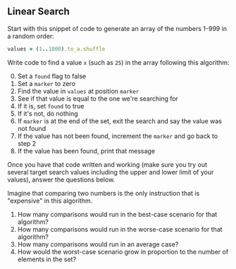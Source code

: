 ## Linear Search

Start with this snippet of code to generate an array of the numbers 1-999 in
a random order:

```ruby
values = (1..1000).to_a.shuffle
```

Write code to find a value `x` (such as `25`) in the array following this algorithm:

0. Set a `found` flag to false
1. Set a `marker` to zero
2. Find the value in `values` at position `marker`
3. See if that value is equal to the one we're searching for
4. If it is, set `found` to true
5. If it's not, do nothing
6. If `marker` is at the end of the set, exit the search and say the value was not found
7. If the value has not been found, increment the `marker` and go back to step 2
8. If the value has been found, print that message

Once you have that code written and working (make sure you try out several target search values including the upper and lower limit of your values),
answer the questions below.

Imagine that comparing two numbers is the only instruction that is "expensive" in this algorithm.

1. How many comparisons would run in the best-case scenario for that algorithm?
2. How many comparisons would run in the worse-case scenario for that algorithm?
3. How many comparisons would run in an average case?
4. How would the worst-case scenario grow in proportion to the number of elements in the set?
